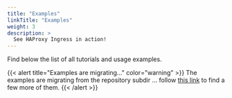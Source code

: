 ```yaml
---
title: "Examples"
linkTitle: "Examples"
weight: 3
description: >
  See HAProxy Ingress in action!
---
```


Find below the list of all tutorials and usage examples.

{{< alert title="Examples are migrating..." color="warning" >}}
The examples are migrating from the repository subdir ... follow [this link](https://github.com/jcmoraisjr/haproxy-ingress/tree/master/examples) to find a few more of them.
{{< /alert >}}
